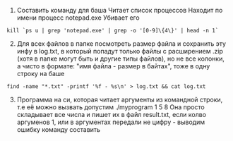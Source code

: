 1. Составить команду для баша Читает список процессов Находит по имени процесс notepad.exe Убивает его
```
kill `ps u | grep 'notepad.exe' | grep -o '[0-9]\{4\}' | head -n 1`
```

2. Для всех файлов в папке посмотреть размер файла и сохранить эту инфу в log.txt, в который попадут только файлы с расширением .zip (хотя в папке могут быть и другие типы файлов), но не все колонки, а чисто в формате: "имя файла - размер в байтах", тоже в одну строку на баше
```
find -name "*.txt" -printf '%f - %s\n' > log.txt && cat log.txt
```
3. Программа на си, которая читает аргументы из командной строки, т.е её можно вызвать допустим ./myprogram 1 5 8
Она просто складывает все числа и пишет их в файл result.txt, если колво аргуменов 1, или в аргументах передали не цифру - выводим ошибку команду составить
